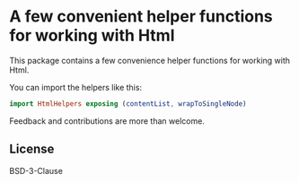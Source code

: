 # A few convenient helper functions for working with Html

This package contains a few convenience helper functions for working with Html.

You can import the helpers like this:

```elm
import HtmlHelpers exposing (contentList, wrapToSingleNode)
```

Feedback and contributions are more than welcome.

## License

BSD-3-Clause
